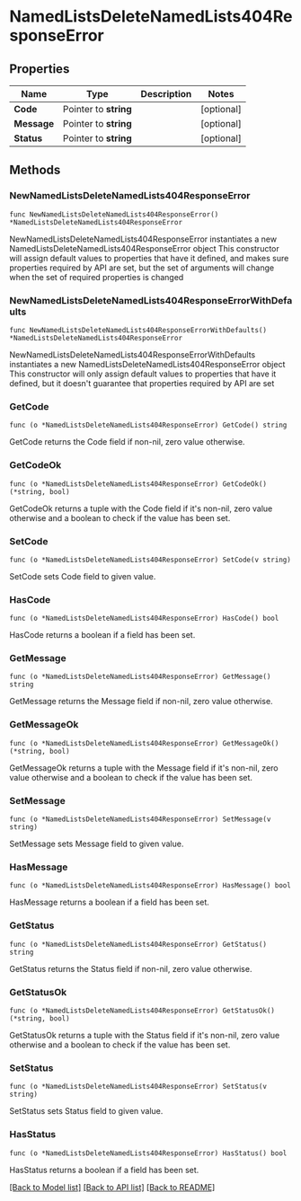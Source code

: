 # NamedListsDeleteNamedLists404ResponseError

## Properties

Name | Type | Description | Notes
------------ | ------------- | ------------- | -------------
**Code** | Pointer to **string** |  | [optional] 
**Message** | Pointer to **string** |  | [optional] 
**Status** | Pointer to **string** |  | [optional] 

## Methods

### NewNamedListsDeleteNamedLists404ResponseError

`func NewNamedListsDeleteNamedLists404ResponseError() *NamedListsDeleteNamedLists404ResponseError`

NewNamedListsDeleteNamedLists404ResponseError instantiates a new NamedListsDeleteNamedLists404ResponseError object
This constructor will assign default values to properties that have it defined,
and makes sure properties required by API are set, but the set of arguments
will change when the set of required properties is changed

### NewNamedListsDeleteNamedLists404ResponseErrorWithDefaults

`func NewNamedListsDeleteNamedLists404ResponseErrorWithDefaults() *NamedListsDeleteNamedLists404ResponseError`

NewNamedListsDeleteNamedLists404ResponseErrorWithDefaults instantiates a new NamedListsDeleteNamedLists404ResponseError object
This constructor will only assign default values to properties that have it defined,
but it doesn't guarantee that properties required by API are set

### GetCode

`func (o *NamedListsDeleteNamedLists404ResponseError) GetCode() string`

GetCode returns the Code field if non-nil, zero value otherwise.

### GetCodeOk

`func (o *NamedListsDeleteNamedLists404ResponseError) GetCodeOk() (*string, bool)`

GetCodeOk returns a tuple with the Code field if it's non-nil, zero value otherwise
and a boolean to check if the value has been set.

### SetCode

`func (o *NamedListsDeleteNamedLists404ResponseError) SetCode(v string)`

SetCode sets Code field to given value.

### HasCode

`func (o *NamedListsDeleteNamedLists404ResponseError) HasCode() bool`

HasCode returns a boolean if a field has been set.

### GetMessage

`func (o *NamedListsDeleteNamedLists404ResponseError) GetMessage() string`

GetMessage returns the Message field if non-nil, zero value otherwise.

### GetMessageOk

`func (o *NamedListsDeleteNamedLists404ResponseError) GetMessageOk() (*string, bool)`

GetMessageOk returns a tuple with the Message field if it's non-nil, zero value otherwise
and a boolean to check if the value has been set.

### SetMessage

`func (o *NamedListsDeleteNamedLists404ResponseError) SetMessage(v string)`

SetMessage sets Message field to given value.

### HasMessage

`func (o *NamedListsDeleteNamedLists404ResponseError) HasMessage() bool`

HasMessage returns a boolean if a field has been set.

### GetStatus

`func (o *NamedListsDeleteNamedLists404ResponseError) GetStatus() string`

GetStatus returns the Status field if non-nil, zero value otherwise.

### GetStatusOk

`func (o *NamedListsDeleteNamedLists404ResponseError) GetStatusOk() (*string, bool)`

GetStatusOk returns a tuple with the Status field if it's non-nil, zero value otherwise
and a boolean to check if the value has been set.

### SetStatus

`func (o *NamedListsDeleteNamedLists404ResponseError) SetStatus(v string)`

SetStatus sets Status field to given value.

### HasStatus

`func (o *NamedListsDeleteNamedLists404ResponseError) HasStatus() bool`

HasStatus returns a boolean if a field has been set.


[[Back to Model list]](../README.md#documentation-for-models) [[Back to API list]](../README.md#documentation-for-api-endpoints) [[Back to README]](../README.md)


